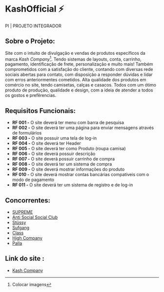 # KashOfficial ⚡
PI | PROJETO INTEGRADOR

## Sobre o Projeto:
Site com o intuito de divulgação e vendas de produtos específicos da marca *Kash Company*[^1]. Tendo sistemas de layouts, conta, carrinho, pagamento, identificação de frete, personalização e muito mais!
Também comprometidos com a satisfação do cliente, contando com diversas rede sociais abertas para contato, com disposição a responder dúvidas e lidar com erros anteriormentes cometidos.
Alta qualidade dos produtos em comércio no site, tendo camisetas, calças e casacos. Todos com um ótimo produto de produção, qualidade e design, com a ideia de atender a todos os gostos e prefêrencias.

## Requisitos Funcionais:
*	**RF 001 -** O site deverá ter menu com barra de pesquisa
*	**RF 002 -** O site deverá ter uma página para enviar mensagens através de formulários
*	**RF 003 -** O site possuir uma tela de log-in 
* **RF 004 -** O site deverá ter Header
* **RF 005 -** O site deverá ter como Produto (roupa camisa)
* **RF 006 -** O site deverá possuir descrição
* **RF 007 -** O site deverá possuir carrinho de compra
* **RF 008 -** O site deverá ter um sistema de compra
* **RF 009 -** O site deverá mostrar informações do produto
* **RF 010 -** O site deverá mostrar contas bancárias compatíveis com o modo de pagamento
* **RF 011 -** O site deverá ter um sistema de registro e de log-in

## Concorrentes:
* [SUPREME](https://supreme.com/)
* [Anti Social Social Club](https://www.antisocialsocialsclub.net/?gclid=CjwKCAjwvfmoBhAwEiwAG2tqzEJi9AUWHPN8M3EpA30QPYo8A6adkIa_A7saz1S9xSW8c1SY_QtutRoCNHEQAvD_BwE)
* [Stüssy](https://www.stussy.com/)
* [Sufgang](https://www.sufgang.com.br/)
* [Class](https://www.classofficial.com.br/)
* [High Company](https://highcompanybr.com/)
* [Palla](https://palla.world/)

## Link do site :
* [Kash Company](https://nevascalindo.github.io/kashofficial/)

[^1]: Colocar imagens 



